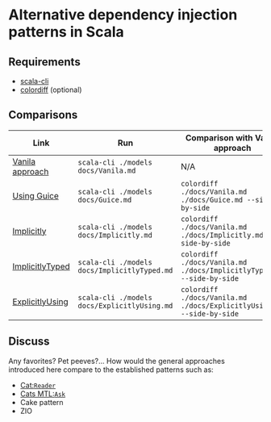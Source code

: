 # Alternative dependency injection patterns in Scala

## Requirements

- [scala-cli](https://scala-cli.virtuslab.org/install) 
- [colordiff](https://formulae.brew.sh/formula/colordiff) (optional)

## Comparisons

| Link                                 | Run                                          | Comparison with Vanila approach                                |
|--------------------------------------|----------------------------------------------|----------------------------------------------------------------|
| [Vanila approach](docs/Vanila.md)     | `scala-cli ./models docs/Vanila.md`          | N/A                                                            |
| [Using Guice](docs/Guice.md)          | `scala-cli ./models docs/Guice.md`           | `colordiff ./docs/Vanila.md ./docs/Guice.md --side-by-side`      |
| [Implicitly](docs/Implicitly.md)      | `scala-cli ./models docs/Implicitly.md`      | `colordiff ./docs/Vanila.md ./docs/Implicitly.md --side-by-side` |
| [ImplicitlyTyped](docs/ImplicitlyTyped.md) | `scala-cli ./models docs/ImplicitlyTyped.md` | `colordiff ./docs/Vanila.md ./docs/ImplicitlyTyped.md --side-by-side` |
| [ExplicitlyUsing](docs/ExplicitlyUsing.md) | `scala-cli ./models docs/ExplicitlyUsing.md` | `colordiff ./docs/Vanila.md ./docs/ExplicitlyUsing.md --side-by-side` |

## Discuss

Any favorites? Pet peeves?... How would the general approaches introduced here compare to the established patterns such as:

- [Cat:`Reader`](https://typelevel.org/cats/api/cats/data/package$$Reader$.html)
- [Cats MTL:`Ask`](https://typelevel.org/cats-mtl/mtl-classes/ask.html)
- Cake pattern
- ZIO
